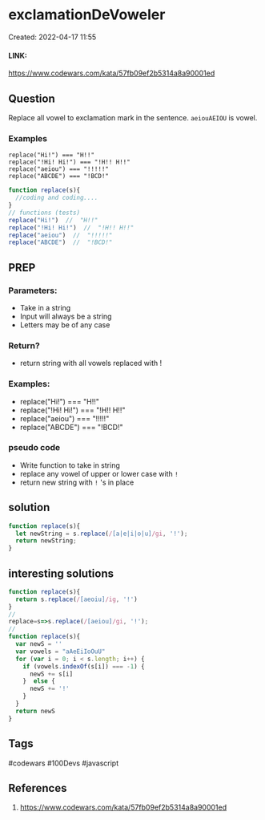 # exclamationDeVoweler
Created: 2022-04-17 11:55

#### LINK:
https://www.codewars.com/kata/57fb09ef2b5314a8a90001ed

## Question
Replace all vowel to exclamation mark in the sentence. `aeiouAEIOU` is vowel.

### Examples

```
replace("Hi!") === "H!!"
replace("!Hi! Hi!") === "!H!! H!!"
replace("aeiou") === "!!!!!"
replace("ABCDE") === "!BCD!"
```


```javascript
function replace(s){
  //coding and coding....
}
// functions (tests)
replace("Hi!")  //  "H!!"
replace("!Hi! Hi!")  //  "!H!! H!!"
replace("aeiou")  //  "!!!!!"
replace("ABCDE")  //  "!BCD!"
```


## PREP
### Parameters:
- Take in a string
- Input will always be a string
- Letters may be of any case

### Return?
- return string with all vowels replaced with !

### Examples:
- replace("Hi!") === "H!!"
- replace("!Hi! Hi!") === "!H!! H!!"
- replace("aeiou") === "!!!!!"
- replace("ABCDE") === "!BCD!"

### pseudo code
- Write function to take in string
- replace any vowel of upper or lower case with `!`
- return new string with `!` 's in place

## solution
```javascript
function replace(s){
  let newString = s.replace(/[a|e|i|o|u]/gi, '!');
  return newString;
}
```

## interesting solutions
```javascript
function replace(s){
  return s.replace(/[aeoiu]/ig, '!')  
}
// 
replace=s=>s.replace(/[aeiou]/gi, '!');
//
function replace(s){
  var newS = ''
  var vowels = "aAeEiIoOuU"
  for (var i = 0; i < s.length; i++) {
    if (vowels.indexOf(s[i]) === -1) {
      newS += s[i]
    }  else {
      newS += '!'
    }
  }
  return newS
}
```

## Tags
#codewars #100Devs #javascript 

## References
1. https://www.codewars.com/kata/57fb09ef2b5314a8a90001ed